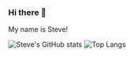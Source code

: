 ### Hi there 👋
My name is Steve!

![Steve's GitHub stats](https://github-readme-stats.vercel.app/api?username=hayato1234&show_icons=true&theme=swift)  ![Top Langs](https://github-readme-stats.vercel.app/api/top-langs/?username=hayato1234&layout=compact&show_icons=true&theme=swift)


<!--
**hayato1234/hayato1234** is a ✨ _special_ ✨ repository because its `README.md` (this file) appears on your GitHub profile.

Here are some ideas to get you started:

- 🔭 I’m currently working on ...
- 🌱 I’m currently learning ...
- 👯 I’m looking to collaborate on ...
- 🤔 I’m looking for help with ...
- 💬 Ask me about ...
- 📫 How to reach me: ...
- 😄 Pronouns: ...
- ⚡ Fun fact: ...
-->
